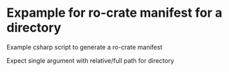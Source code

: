# Expample for ro-crate manifest for a directory

Example csharp script to generate a ro-crate manifest

Expect single argument with relative/full path for directory
